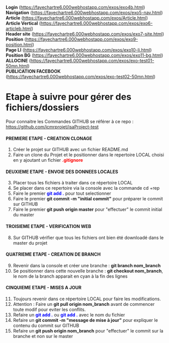 <b>Login</b> (https://fayechartre6.000webhostapp.com/exos/exo4b.html)<br>
<b>Navigation</b> (https://fayechartre6.000webhostapp.com/exos/exo5-nav.html)<br>
<b>Article</b> (https://fayechartre6.000webhostapp.com/exos/Article.html)<br>
<b>Article Vertical</b> (https://fayechartre6.000webhostapp.com/exos/exo6-articleb.html)<br>
<b>Header site</b> (https://fayechartre6.000webhostapp.com/exos/exo7-site.html)<br>
<b>Position</b> (https://fayechartre6.000webhostapp.com/exos/exo9-position.html)<br>
<b>Page LI</b> (https://fayechartre6.000webhostapp.com/exos/exo10-li.html)<br>
<b>Position BG</b> (https://fayechartre6.000webhostapp.com/exos/exo11-bg.html)<br>
<b>ALLOCINE</b> (https://fayechartre6.000webhostapp.com/exos/exo-test01-50mn.html)<br>
<b>PUBLICATION FACEBOOK</b> (https://fayechartre6.000webhostapp.com/exos/exo-test02-50mn.html)<br>

# Etape à suivre pour gérer des fichiers/dossiers
Pour connaitre les Commandes GITHUB se référer à ce repo : https://github.com/icmrprojet/isaProject-test 

#### PREMIERE ETAPE - CREATION CLONAGE
1. Créer le projet sur GITHUB avec un fichier README.md
2. Faire un clone du Projet et le positionner dans le repertoire LOCAL choisi en y ajoutant un fichier <b style="color:red">.gitignore</b>

#### DEUXIEME ETAPE - ENVOIE DES DONNEES LOCALES
3. Placer tous les fichiers à traiter dans ce répertoire LOCAL
4. Se placer dans ce repertoire via la console avec la commande cd +rep
5. Faire le premier <b style="color:blue">git add .</b> pour tout selectionner
6. Faire le premier <b>git commit -m "initial commit"</b> pour préparer le commit sur GITHUB
7. Faire le premier <b>git push origin master</b> pour "effectuer" le commit initial du master

#### TROISIEME ETAPE - VERIFICATION WEB
8. Sur GITHUB vérifier que tous les fichiers ont bien été downloadé dans le master du projet

#### QUATRIEME ETAPE - CREATION DE BRANCH
9. Revenir dans la console et créer une branche : <b>git branch nom_branch</b>
10. Se positionner dans cette nouvelle branche : <b>git checkout nom_branch</b>, le nom de la branch apparait en cyan à la fin des lignes

#### CINQUIEME ETAPE - MISES A JOUR
11. Toujours revenir dans ce répertoire LOCAL pour faire les modifications.
11. Attention : Faire un <b>git pull origin nom_branch</b> avant de commencer toute modif pour eviter les conflits.
12. Refaire un <b style="color:blue">git add .</b> ou <b style="color:blue">git add .</b> avec le nom du fichier
13. Refaire un <b>git commit -m "message de mise à jour"</b> pour expliquer le contenu du commit sur GITHUB
14. Refaire un <b>git push origin nom_branch</b> pour "effectuer" le commit sur la branche et non sur le master
